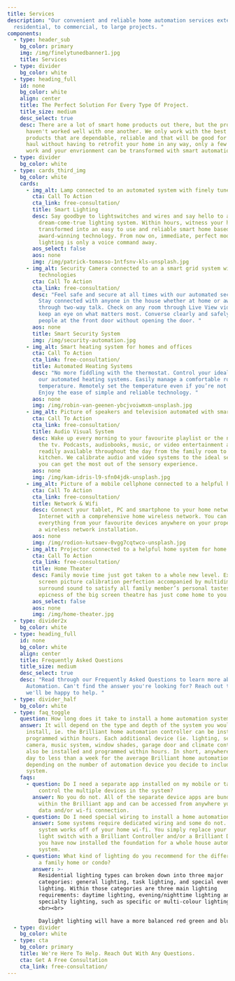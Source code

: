 ```yaml
---
title: Services
description: "Our convenient and reliable home automation services extend from
  residential, to commercial, to large projects. "
components:
  - type: header_sub
    bg_color: primary
    img: /img/finelytunedbanner1.jpg
    title: Services
  - type: divider
    bg_color: white
  - type: heading_full
    id: none
    bg_color: white
    align: center
    title: The Perfect Solution For Every Type Of Project.
    title_size: medium
    desc_select: true
    desc: There are a lot of smart home products out there, but the problem is they
      haven't worked well with one another. We only work with the best quality
      products that are dependable, reliable and that will be good for the long
      haul without having to retrofit your home in any way, only a few hours of
      work and your envrionment can be transformed with smart automation.
  - type: divider
    bg_color: white
  - type: cards_third_img
    bg_color: white
    cards:
      - img_alt: Lamp connected to an automated system with finely tuned technologies
        cta: Call To Action
        cta_link: free-consultation/
        title: Smart Lighting
        desc: Say goodbye to lightswitches and wires and say hello to a wireless
          dream-come-true lighting system. Within hours, witness your home
          transformed into an easy to use and reliable smart home based on
          award-winning technology. From now on, immediate, perfect mood
          lighting is only a voice command away.
        aos_select: false
        aos: none
        img: /img/patrick-tomasso-1ntfsnv-kls-unsplash.jpg
      - img_alt: Security Camera connected to an a smart grid system with finely tuned
          technologies
        cta: Call To Action
        cta_link: free-consultation/
        desc: "Feel safe and secure at all times with our automated security system.
          Stay connected with anyone in the house whether at home or away
          through two-way talk. Check on any room through Live View video to
          keep an eye on what matters most. Converse clearly and safely with
          people at the front door without opening the door. "
        aos: none
        title: Smart Security System
        img: /img/security-automation.jpg
      - img_alt: Smart heating system for homes and offices
        cta: Call To Action
        cta_link: free-consultation/
        title: Automated Heating Systems
        desc: "No more fiddling with the thermostat. Control your ideal environment with
          our automated heating systems. Easily manage a comfortable room
          temperature. Remotely set the temperature even if you’re not at home.
          Enjoy the ease of simple and reliable technology. "
        aos: none
        img: /img/robin-van-geenen-ybcjvoiwmxm-unsplash.jpg
      - img_alt: Picture of speakers and television automated with smart technologies
        cta: Call To Action
        cta_link: free-consultation/
        title: Audio Visual System
        desc: Wake up every morning to your favourite playlist or the news channel on
          the tv. Podcasts, audiobooks, music, or video entertainment are
          readily available throughout the day from the family room to the
          kitchen. We calibrate audio and video systems to the ideal settings so
          you can get the most out of the sensory experience.
        aos: none
        img: /img/kam-idris-l9-sfn04jdk-unsplash.jpg
      - img_alt: Picture of a mobile cellphone connected to a helpful home system
        cta: Call To Action
        cta_link: free-consultation/
        title: Network & Wifi
        desc: Connect your tablet, PC and smartphone to your home network and the
          Internet with a comprehensive home wireless network. You can control
          everything from your favourite devices anywhere on your property with
          a wireless network installation.
        aos: none
        img: /img/rodion-kutsaev-0vgg7cqtwco-unsplash.jpg
      - img_alt: Projector connected to a helpful home system for home theaters
        cta: Call To Action
        cta_link: free-consultation/
        title: Home Theater
        desc: Family movie time just got taken to a whole new level. Experience big
          screen picture calibration perfection accompanied by multidimensional
          surround sound to satisfy all family member’s personal tastes. The
          epicness of the big screen theatre has just come home to you.
        aos_select: false
        aos: none
        img: /img/home-theater.jpg
  - type: divider2x
    bg_color: white
  - type: heading_full
    id: none
    bg_color: white
    align: center
    title: Frequently Asked Questions
    title_size: medium
    desc_select: true
    desc: "Read through our Frequently Asked Questions to learn more about Smart
      Automation. Can't find the answer you're looking for? Reach out to us and
      we'll be happy to help. "
  - type: divider_half
    bg_color: white
  - type: faq_toggle
    question: How long does it take to install a home automation system?
    answer: It will depend on the type and depth of the system you would like to
      install, ie. the Brilliant home automation controller can be installed and
      programmed within hours. Each additional device (ie. lighting, security
      camera, music system, window shades, garage door and climate control) can
      also be installed and programmed within hours. In short, anywhere from one
      day to less than a week for the average Brilliant home automation system,
      depending on the number of automation device you decide to include in the
      system.
    faqs:
      - question: Do I need a separate app installed on my mobile or tablet device to
          control the multiple devices in the system?
        answer: No you do not. All of the separate device apps are bundled together
          within the Brilliant app and can be accessed from anywhere you have a
          data and/or wi-fi connection.
      - question: Do I need special wiring to install a home automation system?
        answer: Some systems require dedicated wiring and some do not. The Brilliant
          system works off of your home wi-fi. You simply replace your regular
          light switch with a Brilliant Controller and/or a Brilliant Dimmer and
          you have now installed the foundation for a whole house automation
          system.
      - question: What kind of lighting do you recommend for the different areas within
          a family home or condo?
        answer: >-
          Residential lighting types can broken down into three major
          categories: general lighting, task lighting, and special event
          lighting. Within those categories are three main lighting
          requirements: daytime lighting, evening/nighttime lighting and
          specialty lighting, such as specific or multi-colour lighting.
          <br><br> 

          Daylight lighting will have a more balanced red green and blue colour spectrum. This is important to compliment our natural circadian rhythm work day cycle. Evening and nighttime lighting has less blue light, which is very important for preparing us for our sleep cycle. Ideally, the lighting in your home should change from daytime to nighttime colour spectrum automatically. An automated lighting system can be programmed to do this for you.
  - type: divider
    bg_color: white
  - type: cta
    bg_color: primary
    title: We're Here To Help. Reach Out With Any Questions.
    cta: Get A Free Consultation
    cta_link: free-consultation/
---
```

